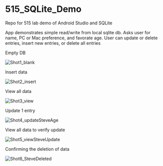 # 515_SQLite_Demo
Repo for 515 lab demo of Android Studio and SQLite

App demonstrates simple read/write from local sqlite db. Asks user for name, PC or Mac preference, and favorate age. User can update or delete entries, insert new entries, or delete all entries

Empty DB

![Shot1_blank](https://user-images.githubusercontent.com/40403638/116022454-186d6c80-a5ff-11eb-9e47-e73d8ab0b0a6.png)

Insert data

![Shot2_insert](https://user-images.githubusercontent.com/40403638/116022457-1a373000-a5ff-11eb-8c3d-ab7a74f7251b.png)

View all data

![Shot3_view](https://user-images.githubusercontent.com/40403638/116022460-1acfc680-a5ff-11eb-91cb-1c3e43c061c3.png)

Update 1 entry

![Shot4_updateSteveAge](https://user-images.githubusercontent.com/40403638/116022462-1b685d00-a5ff-11eb-9c7a-04d09650193c.png)

View all data to verify update

![Shot5_viewSteveUpdate](https://user-images.githubusercontent.com/40403638/116022465-1b685d00-a5ff-11eb-831e-5fb14b724d58.png)

Confirming the deletion of data

![Shot6_SteveDeleted](https://user-images.githubusercontent.com/40403638/116022466-1c00f380-a5ff-11eb-896a-0b9eca10f1cb.png)




